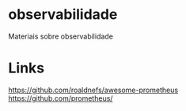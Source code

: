 # observabilidade
Materiais sobre observabilidade

# Links
https://github.com/roaldnefs/awesome-prometheus
https://github.com/prometheus/
